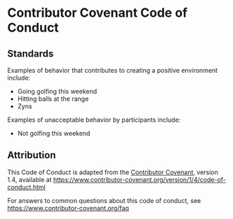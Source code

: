 # Contributor Covenant Code of Conduct

## Standards

Examples of behavior that contributes to creating a positive environment
include:

- Going golfing this weekend
- Hitting balls at the range
- Zyns

Examples of unacceptable behavior by participants include:

* Not golfing this weekend

## Attribution

This Code of Conduct is adapted from the [Contributor Covenant][homepage], version 1.4,
available at https://www.contributor-covenant.org/version/1/4/code-of-conduct.html

[homepage]: https://www.contributor-covenant.org

For answers to common questions about this code of conduct, see
https://www.contributor-covenant.org/faq

